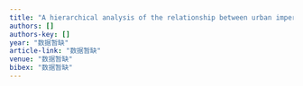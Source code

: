 ```yaml
---
title: "A hierarchical analysis of the relationship between urban impervious surfaces and land surface temperatures: spatial scale dependence, temporal variations, and bioclimatic …"
authors: []
authors-key: []
year: "数据暂缺"
article-link: "数据暂缺"
venue: "数据暂缺"
bibex: "数据暂缺"
---
```

